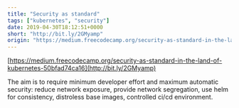```yaml
---
title: "Security as standard"
tags: ["kubernetes", "security"]
date: 2019-04-30T18:12:51+0000
short: "http://bit.ly/2GMyamp"
origin: "https://medium.freecodecamp.org/security-as-standard-in-the-land-of-kubernetes-50bfad74ca16"
---
```


[https://medium.freecodecamp.org/security-as-standard-in-the-land-of-kubernetes-50bfad74ca16](http://bit.ly/2GMyamp)

The aim is to require minimum developer effort and maximum automatic security: reduce network exposure, provide network
segregation, use helm for consistency, distroless base images, controlled ci/cd environment.

